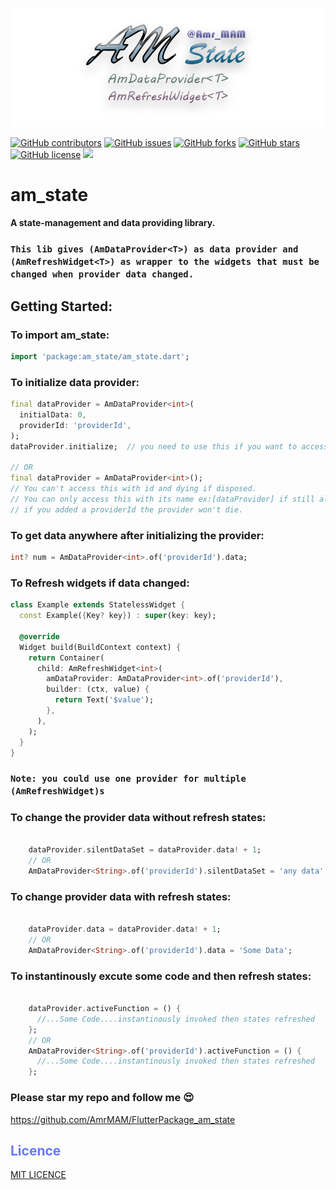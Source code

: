 <p align="middle">
<img src="https://raw.githubusercontent.com/AmrMAM/FlutterPackage_am_state/main/logo.png">
</p>

[![GitHub contributors](https://img.shields.io/github/contributors/AmrMAM/FlutterPackage_am_state)](https://github.com/AmrMAM/FlutterPackage_am_state/contributors)
[![GitHub issues](https://img.shields.io/github/issues/AmrMAM/FlutterPackage_am_state)](https://github.com/AmrMAM/FlutterPackage_am_state/issues)
[![GitHub forks](https://img.shields.io/github/forks/AmrMAM/FlutterPackage_am_state)](https://github.com/AmrMAM/FlutterPackage_am_state/network)
[![GitHub stars](https://img.shields.io/github/stars/AmrMAM/FlutterPackage_am_state)](https://github.com/AmrMAM/FlutterPackage_am_state/stargazers)
[![GitHub license](https://img.shields.io/github/license/AmrMAM/FlutterPackage_am_state)](https://github.com/AmrMAM/FlutterPackage_am_state/blob/main/LICENSE)
<img src="https://img.shields.io/github/languages/top/AmrMAM/FlutterPackage_am_state" />

# am_state
#### A state-management and data providing library. 
### `This lib gives (AmDataProvider<T>) as data provider and (AmRefreshWidget<T>) as wrapper to the widgets that must be changed when provider data changed.`

## Getting Started:

### To import am_state:
```Dart
import 'package:am_state/am_state.dart';
```

### To initialize data provider:
```Dart
final dataProvider = AmDataProvider<int>(
  initialData: 0,
  providerId: 'providerId',
);
dataProvider.initialize;  // you need to use this if you want to access the provider with its id instead of its name at first time.

// OR
final dataProvider = AmDataProvider<int>();  
// You can't access this with id and dying if disposed.
// You can only access this with its name ex:[dataProvider] if still alive.
// if you added a providerId the provider won't die.
```

### To get data anywhere after initializing the provider:
```Dart
int? num = AmDataProvider<int>.of('providerId').data;
```

### To Refresh widgets if data changed:
```Dart
class Example extends StatelessWidget {
  const Example({Key? key}) : super(key: key);

  @override
  Widget build(BuildContext context) {
    return Container(
      child: AmRefreshWidget<int>(
        amDataProvider: AmDataProvider<int>.of('providerId'),
        builder: (ctx, value) {
          return Text('$value');
        },
      ),
    );
  }
}
```
### `Note: you could use one provider for multiple (AmRefreshWidget)s`
### To change the provider data without refresh states:
```Dart
    
    dataProvider.silentDataSet = dataProvider.data! + 1;
    // OR
    AmDataProvider<String>.of('providerId').silentDataSet = 'any data';

```

### To change provider data with refresh states:
```Dart

    dataProvider.data = dataProvider.data! + 1;
    // OR
    AmDataProvider<String>.of('providerId').data = 'Some Data';

```

### To instantinously excute some code and then refresh states:
```Dart

    dataProvider.activeFunction = () {
      //...Some Code....instantinously invoked then states refreshed
    };
    // OR
    AmDataProvider<String>.of('providerId').activeFunction = () {
      //...Some Code....instantinously invoked then states refreshed
    };

```

### Please star my repo and follow me 😍
https://github.com/AmrMAM/FlutterPackage_am_state


## <font color='6776FF'>Licence</font>
[MIT LICENCE](https://github.com/AmrMAM/FlutterPackage_am_state/blob/main/LICENSE)
